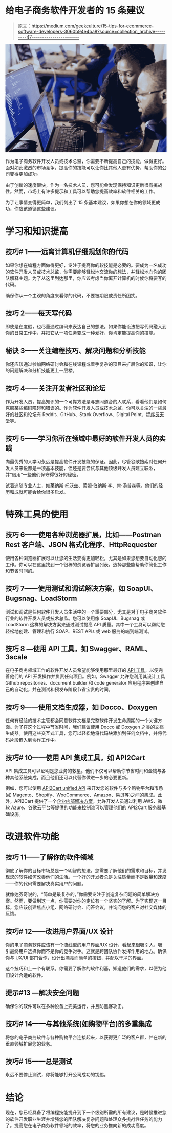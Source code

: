 # 给电子商务软件开发者的 15 条建议

> 原文：<https://medium.com/geekculture/15-tips-for-ecommerce-software-developers-3060b94e4ba8?source=collection_archive---------47----------------------->

![](img/23d5902f14821084f34834c9492a4282.png)

作为电子商务软件开发人员或技术总监，你需要不断提高自己的技能，做得更好。面对如此激烈的市场竞争，提高你的技能可以让你比其他人更有优势，帮助你的公司变得更加成功。

由于创新的速度很快，作为一名技术人员，您可能会发现保持知识更新很有挑战性。然而，市场上有许多提示和工具可以帮助您提高效率和软件相关的工作。

为了让事情变得更简单，我们列出了 15 条基本建议，如果你想在你的领域更成功，你应该遵循这些建议。

# 学习和知识提高

## 技巧# 1——远离计算机仔细规划你的代码

如果你想在编程方面做得更好，专注于提高你的软技能是必要的。要成为一名成功的软件开发人员或技术总监，你需要能够轻松地交流你的想法，并轻松地向你的团队解释主题。为了从这里到达那里，你应该考虑当你离开计算机的时候你将要写的代码。

确保你从一个主观的角度来看你的代码，不要被期限或责任所困扰。

## 技巧 2——每天写代码

即使是在度假，也尽量通过编码来表达自己的想法。如果你能设法把写代码融入到你的日常工作中，并把它从一项任务变成一种爱好，你肯定能提高你的技能。

## 秘诀 3——关注编程技巧、解决问题和分析技能

你还应该通过参加网络研讨会和在线课程或着手复杂的项目来扩展你的知识，让你的问题解决和分析技能更上一层楼。

## 技巧 4——关注开发者社区和论坛

作为开发人员，提高知识的一个可靠方法是与志同道合的人联系，看看他们是如何克服某些编码障碍和错误的。作为软件开发人员或技术总监，你可以关注的一些最好的社区和论坛有 Reddit、GitHub、Stack Overflow、Digital Point、[程序员天堂](https://www.feedspot.com/infiniterss.php?_src=feed_title&followfeedid=5167308&q=site:https%3A%2F%2Fprogrammersheaven.com%2Fdiscussions%2Ffeed.rss)等。

## 技巧 5——学习你所在领域中最好的软件开发人员的实践

向最优秀的人学习永远是提高软件开发技能的保证。因此，尽管谷歌搜索对任何开发人员来说都是一项基本技能，但还是要尝试与其他顶级开发人员建立联系，并“借用”一些他们保守得很好的秘密。

试着追随专业人士，如莱纳斯·托沃兹、蒂姆·伯纳斯·李、肯·汤普森等。他们的经历和成就可能会给你很多启发。

# 特殊工具的使用

## 技巧 6——使用各种浏览器扩展，比如——Postman Rest 客户端、JSON 格式化程序、HttpRequester

使用各种浏览器扩展可以让您的生活变得更加轻松，尤其是如果您想要自动化您的工作。你可以在这里找到一个很棒的浏览器扩展列表。选择那些能帮助你简化工作和节省时间的。

## 技巧 7——使用测试和调试解决方案，如 SoapUI、Bugsnag、LoadStorm

测试和调试是任何软件开发人员生活中的一个重要部分，尤其是对于电子商务软件行业的软件开发人员或技术总监。您可以使用像 SoapUI、Bugsnag 或 LoadStorm 这样的解决方案来通过测试提高 API 质量。其中一个工具可以帮助您轻松地创建、管理和执行 SOAP、REST APIs 或 web 服务的端到端测试。

## 技巧 8 —使用 API 工具，如 Swagger、RAML、3scale

在电子商务领域工作的软件开发人员希望能够使用那里最好的 [API 工具](https://codeburst.io/top-7-tools-for-saas-developers-who-work-in-the-ecommerce-sphere-a9358eef970b)，以便完善他们的 API 开发操作并负责任何项目。例如，Swagger 允许您利用其设计工具 Github repositories、document builder 和 code generator 应用程序来创建自己的自动化，并在测试和预发布阶段节省宝贵的时间。

## 技巧 9——使用文档生成器，如 Docco、Doxygen

任何有经验的技术主管都会同意软件文档是完整软件开发生命周期的一个关键方面。为了在这个过程中节省时间，我们建议使用 Docco 或 Doxygen 之类的文档生成器。使用这些交互式工具，您可以轻松地将代码块添加到任何文档中，并将代码片段嵌入到协作工作中。

## 技巧# 10——使用 API 集成工具，如 API2Cart

API 集成工具可以证明是您业务的救星。他们不仅可以帮助你节省时间和金钱与各种其他系统集成，而且他们还可以代替你做进一步的必要更新。

例如，您可以使用 [API2Cart unified API](https://api2cart.com/?utm_source=betterprogramming&utm_medium=referral&utm_campaign=tipsfordevsn.kov) 来开发您的软件与多个购物平台和市场(如 Magento、Shopify、WooCommerce、Amazon、易贝等)之间的集成。此外，API2Cart 提供了一个[企业内部解决方案](https://api2cart.com/api2cart-enterprise-on-premise/?utm_source=mediumgeekculture&utm_medium=referral&utm_campaign=tipsfordevsn.kov)，允许开发人员通过利用 AWS、微软 Azure、谷歌云平台等提供的功能来控制谁可以管理他们的 API2Cart 服务器基础设施。

# 改进软件功能

## 技巧 11——了解你的软件领域

彻底了解你的目标市场总是一个明智的想法。您需要了解他们的需求和目标，并发现您的软件如何改善他们的生活。一个好的开发者总是关注质量而不是数量和速度——你的代码需要解决真实用户的问题。

就像达芬奇说的，“简单是最复杂的，”你需要专注于创造复杂问题的简单解决方案。然而，要做到这一点，你需要对你的定位有一个坚实的了解。为了实现这一目标，您应该创建焦点小组、网络研讨会、问答会议，并询问您的客户对社交媒体的反馈。

## 技巧# 12——改进用户界面/UX 设计

你的电子商务软件应该有一个流线型的用户界面/UX 设计，看起来很吸引人，吸引最终用户选择你而不是你的竞争对手。这就是跨团队协作发挥作用的地方。确保你与 UX/UI 部门合作，设计出漂亮而简单的按钮，并配以干净的界面。

这个技巧和上一个有联系。你需要了解你的软件利基，知道他们的需求，以便为他们设计合适的软件。

## 提示#13 —解决安全问题

确保你的软件可以在多种设备上完美运行，并且防黑客攻击。

## 技巧# 14——与其他系统(如购物平台)的多重集成

将您的电子商务软件与各种购物平台连接起来，以获得更广泛的客户群，并在新的垂直领域扩展您的业务。

## 技巧# 15——总是测试

永远不要停止测试，你将能够打开公司成功的钥匙。

# 结论

现在，您已经具备了将编程技能提升到下一个级别所需的所有建议，是时候推进您的软件开发职业生涯并增强您的团队解决复杂问题和处理众多挑战性任务的能力了。提高您在电子商务软件领域的效率，将您的业务推向新的成功高度。